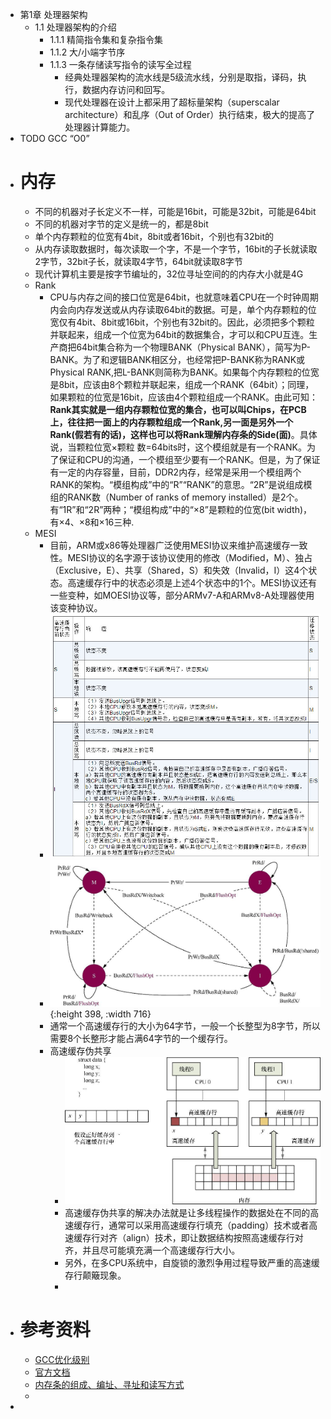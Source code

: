 - 第1章 处理器架构
	- 1.1 处理器架构的介绍
		- 1.1.1 精简指令集和复杂指令集
		- 1.1.2 大/小端字节序
		- 1.1.3 一条存储读写指令的读写全过程
			- 经典处理器架构的流水线是5级流水线，分别是取指，译码，执行，数据内存访问和回写。
			- 现代处理器在设计上都采用了超标量架构（superscalar architecture）和乱序（Out of Order）执行结束，极大的提高了处理器计算能力。
- TODO GCC “O0”
- # 内存
	- 不同的机器对子长定义不一样，可能是16bit，可能是32bit，可能是64bit
	- 不同的机器对字节的定义是统一的，都是8bit
	- 单个内存颗粒的位宽有4bit，8bit或者16bit，个别也有32bit的
	- 从内存读取数据时，每次读取一个字，不是一个字节，16bit的子长就读取2字节，32bit子长，就读取4字节，64bit就读取8字节
	- 现代计算机主要是按字节编址的，32位寻址空间的的内存大小就是4G
	- Rank
		- CPU与内存之间的接口位宽是64bit，也就意味着CPU在一个时钟周期内会向内存发送或从内存读取64bit的数据。可是，单个内存颗粒的位宽仅有4bit、8bit或16bit，个别也有32bit的。因此，必须把多个颗粒并联起来，组成一个位宽为64bit的数据集合，才可以和CPU互连。生产商把64bit集合称为一个物理BANK（Physical BANK），简写为P-BANK。为了和逻辑BANK相区分，也经常把P-BANK称为RANK或Physical RANK,把L-BANK则简称为BANK。如果每个内存颗粒的位宽是8bit，应该由8个颗粒并联起来，组成一个RANK（64bit）；同理，如果颗粒的位宽是16bit，应该由4个颗粒组成一个RANK。由此可知：**Rank其实就是一组内存颗粒位宽的集合，也可以叫Chips，在PCB上，往往把一面上的内存颗粒组成一个Rank,另一面是另外一个Rank(假若有的话)，这样也可以将Rank理解内存条的Side(面)**。具体说，当颗粒位宽×颗粒 数=64bits时，这个模组就是有一个RANK。为了保证和CPU的沟通，一个模组至少要有一个RANK。但是，为了保证有一定的内存容量，目前，DDR2内存，经常是采用一个模组两个RANK的架构。“模组构成”中的“R”“RANK”的意思。“2R”是说组成模组的RANK数（Number of ranks of memory installed）是2个。有“1R”和“2R”两种；“模组构成”中的“×8”是颗粒的位宽(bit width)，有×4、×8和×16三种.
	- MESI
		- 目前，ARM或x86等处理器广泛使用MESI协议来维护高速缓存一致性。MESI协议的名字源于该协议使用的修改（Modified，M）、独占（Exclusive，E）、共享（Shared，S）和失效（Invalid，I）这4个状态。高速缓存行中的状态必须是上述4个状态中的1个。MESI协议还有一些变种，如MOESI协议等，部分ARMv7-A和ARMv8-A处理器使用该变种协议。
		- ![image.png](../assets/image_1666576050394_0.png)
		- ![image.png](../assets/image_1666576033384_0.png){:height 398, :width 716}
		- 通常一个高速缓存行的大小为64字节，一般一个长整型为8字节，所以需要8个长整形才能占满64字节的一个缓存行。
		- 高速缓存伪共享
			- ![image.png](../assets/image_1666577025080_0.png)
			- 高速缓存伪共享的解决办法就是让多线程操作的数据处在不同的高速缓存行，通常可以采用高速缓存行填充（padding）技术或者高速缓存行对齐（align）技术，即让数据结构按照高速缓存行对齐，并且尽可能填充满一个高速缓存行大小。
			- 另外，在多CPU系统中，自旋锁的激烈争用过程导致严重的高速缓存行颠簸现象。
			-
- # 参考资料
	- [GCC优化级别](https://zhuanlan.zhihu.com/p/196785332)
	- [官方文档](https://gcc.gnu.org/onlinedocs/gcc/Optimize-Options.html#Optimize-Options)
	- [内存条的组成、编址、寻址和读写方式](https://www.cnblogs.com/yilang/p/11103061.html)
	-
-